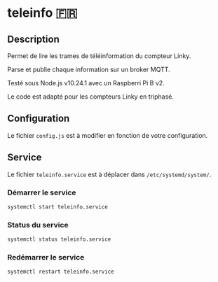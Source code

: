 # teleinfo :fr:

## Description

Permet de lire les trames de téléinformation du compteur Linky.

Parse et publie chaque information sur un broker MQTT.

Testé sous Node.js v10.24.1 avec un Raspberri Pi B v2.

Le code est adapté pour les compteurs Linky en triphasé.

## Configuration

Le fichier `config.js` est à modifier en fonction de votre configuration.

## Service

Le fichier `teleinfo.service` est à déplacer dans `/etc/systemd/system/`.

### Démarrer le service

```sh
systemctl start teleinfo.service
```

### Status du service

```sh
systemctl status teleinfo.service
```

### Redémarrer le service

```sh
systemctl restart teleinfo.service
```
